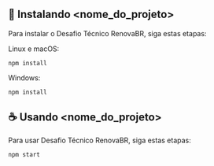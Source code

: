 ## 🚀 Instalando <nome_do_projeto>

Para instalar o Desafio Técnico RenovaBR, siga estas etapas:

Linux e macOS:
```
npm install
```

Windows:
```
npm install
```

## ☕ Usando <nome_do_projeto>

Para usar Desafio Técnico RenovaBR, siga estas etapas:

```
npm start
```
